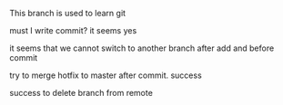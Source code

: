This branch is used to learn git

must I write commit? it seems yes

it seems that we cannot switch to another branch after add and before commit

try to merge hotfix to master after commit. success

success to delete branch from remote